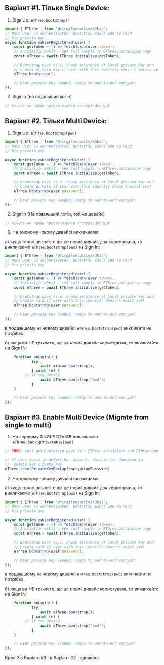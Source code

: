 ## Варіант #1. Тільки Single Device:

1. Sign Up: `eThree.bootstrap()`

```js
import { EThree } from '@virgilsecurity/e3kit';
// Once user is authenticated, bootstrap e3kit SDK to load
// his private key
async function onUserRegistered(user) {
    const getToken = () => fetchToken(user.token);
    // Initialize e3kit - see full sample in EThree.initialize page
	const eThree = await EThree.initialize(getToken);

    // Bootstrap user (i.e. check existence of local private key and
    // create private key if user with this identity doesn't exists yet)
    eThree.bootstrap();

    // User private key loaded, ready to end-to-end encrypt!
});
```

2. Sign In (на подальший логін)

```js
// нічого не треба просто юзайте encrypt/decrypt
```

## Варіант #2. Тільки Multi Device:

1. Sign Up: `eThree.bootstrap(pwd)`

```js
import { EThree } from '@virgilsecurity/e3kit';
// Once user is authenticated, bootstrap e3kit SDK to load
// his private key

async function onUserRegistered(user) {
    const getToken = () => fetchToken(user.token);
    // Initialize e3kit - see full sample in EThree.initialize page
	const eThree = await EThree.initialize(getToken);

    // Bootstrap user (i.e. check existence of local private key and
    // create private if user with this identity doesn't exist yet)
    eThree.bootstrap(user.password);

    // User private key loaded, ready to end-to-end encrypt!
});
```

2. Sign In (На подальший логін, той же девайс)

```js
// нічого не треба просто юзайте encrypt/decrypt
```

3. На кожному новому дивайсі викликаємо

а) якщо точно ви знаєте що це новий дивайс для користувача, то викликаємо `eThree.bootstrap(pwd)` на Sign In:

```js
import { EThree } from '@virgilsecurity/e3kit';
// Once user is authenticated, bootstrap e3kit SDK to load
// his private key

async function onUserRegistered(user) {
    const getToken = () => fetchToken(user.token);
    // Initialize e3kit - see full sample in EThree.initialize page
	const eThree = await EThree.initialize(getToken);

    // Bootstrap user (i.e. check existence of local private key and
    // create card if user with this identity doesn't exist yet)
    eThree.bootstrap(user.password);

    // User private key loaded, ready to end-to-end encrypt!
});
```
в подальшому на новому дивайсі `eThree.bootstrap(pwd)` викликати не потрібно.


б) якщо ви НЕ трекаєте, що це новий дивайс користувача, то викликайте на Sign IN:

```js
    function onLogin() {
            try {
                await eThree.bootstrap();
            } catch (e) {
         // if new Device
                await eThree.bootstrap("pwd");
            }
    }

    // User private key loaded, ready to end-to-end encrypt!
});
```

## Варіант #3. Enable Multi Device (Migrate from single to multi)

1. На першому SINGLE DEVICE викликаємо `eThree.backupPrivateKey(pwd)`

```js
// TODO: init and bootstrap user (see EThree.initialize and EThree.bootstrap)

// If user wants to delete her account, this is the function to
//	delete her private key
eThree.resetPrivateKeyBackup(encryptionPassword)
```

2. На кожному новому дивайсі викликаємо

а) якщо точно ви знаєте що це новий дивайс для користувача, то викликаємо `eThree.bootstrap(pwd)` на Sign In:

```js
import { EThree } from '@virgilsecurity/e3kit';
// Once user is authenticated, bootstrap e3kit SDK to load
// his private key

async function onUserRegistered(user) {
    const getToken = () => fetchToken(user.token);
    // Initialize e3kit - see full sample in EThree.initialize page
	const eThree = await EThree.initialize(getToken);

    // Bootstrap user (i.e. check existence of local private key and
    // create card if user with this identity doesn't exist yet)
    eThree.bootstrap(user.password);

    // User private key loaded, ready to end-to-end encrypt!
});
```
в подальшому на новому дивайсі `eThree.bootstrap(pwd)` викликати не потрібно.


б) якщо ви НЕ трекаєте, що це новий дивайс користувача, то викликайте на Sign IN:

```js
    function onLogin() {
            try {
                await eThree.bootstrap();
            } catch (e) {
         // if new Device
                await eThree.bootstrap("pwd");
            }
    }

    // User private key loaded, ready to end-to-end encrypt!
});
```

Крок 3 в Варіант #3 і в Варіант #2 - однакові
